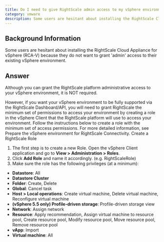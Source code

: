 ```yaml
---
title: Do I need to give RightScale admin access to my vSphere environment?
category: vmware
description: Some users are hesitant about installing the RightScale Cloud Appliance for vSphere (RCA-V) because they do not want to grant 'admin' access to their existing vSphere environment.
---
```


## Background Information

Some users are hesitant about installing the RightScale Cloud Appliance for vSphere (RCA-V) because they do not want to grant 'admin' access to their existing vSphere environment.

## Answer

Although you can grant the RightScale platform administrative access to your vSphere environment, it is NOT required.  

However, if you want your vSphere environment to be fully supported via the RightScale Dashboard/API, you will need to grant RightScale the minimum set of permissions to access your environment by creating a role in the vSphere Client that the RightScale platform will use to access your environment. Follow the instructions below to create a role with the minimum set of access permissions. For more detailed information, see Prepare the vSphere environment for RightScale Connectivity.
Create a RightScale Role

1. The first step is to create a new Role. Open the vSphere Client application and go to **View > Administration > Roles**.
2. Click **Add Role** and name it accordingly. (e.g. RightScaleRole)
3. Make sure the role has the following privileges (at a minimum):

* **Datastore**: All
* **Datastore Cluster**
* **Folder**: Create, Delete
* **Global**: Cancel task
* **Host > Local operations**: Create virtual machine, Delete virtual machine, Reconfigure virtual machine
* **(vSphere 5.5 only) Profile-driven storage**: Profile-driven storage view
* **Network**: Assign network
* **Resource**: Apply recommendation, Assign virtual machine to resource pool, Create resource pool, Modify resource pool, Move resource pool, Remove resource pool
* **vApp**: Import
* **Virtual machine**: All
